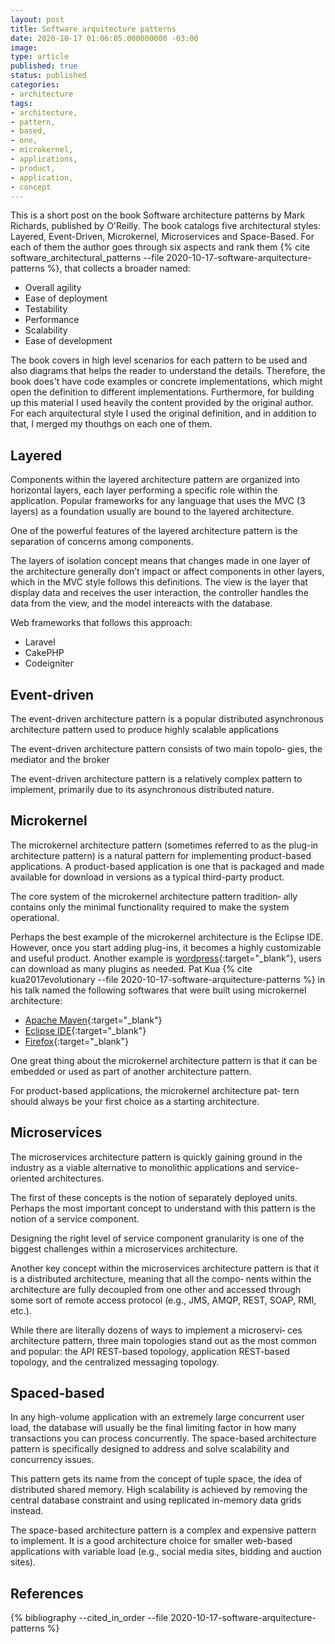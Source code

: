 ```yaml
---
layout: post
title: Software arquitecture patterns
date: 2020-10-17 01:06:05.000000000 -03:00
image: 
type: article
published: true
status: published
categories:
- architecture
tags:
- architecture,
- pattern,
- based,
- one,
- microkernel,
- applications,
- product,
- application,
- concept
---
```


This is a short post on the book Software architecture patterns by Mark Richards,
published by O'Reilly. The book catalogs five architectural styles: Layered,
Event-Driven, Microkernel, Microservices and Space-Based. For each of them
the author goes through six aspects and rank them
{% cite software_architectural_patterns --file 2020-10-17-software-arquitecture-patterns %}, that collects a broader
named:

- Overall agility
- Ease of deployment
- Testability
- Performance
- Scalability
- Ease of development

The book covers in high level scenarios for each pattern to be used and also
diagrams that helps the reader to understand the details. Therefore, the book
does't have code examples or concrete implementations, which might open the
definition to different implementations. Furthermore, for building up this material
I used heavily the content provided by the original author. For each arquitectural
style I used the original definition, and in addition to that, I merged my
thouthgs on each one of them.

## Layered

Components within the layered architecture pattern are organized
into horizontal layers, each layer performing a specific role within
the application. Popular frameworks for any language that uses the MVC (3 layers) as
a foundation usually are bound to the layered architecture.

One of the powerful features of the layered architecture pattern is
the separation of concerns among components.

The layers of isolation concept means that changes made in one
layer of the architecture generally don’t impact or affect components
in other layers, which in the MVC style follows this definitions. The
view is the layer that display data and receives the user interaction,
the controller handles the data from the view, and the model intereacts
with the database.

Web frameworks that follows this approach:

- Laravel
- CakePHP
- Codeigniter

## Event-driven

The event-driven architecture pattern is a popular distributed
asynchronous architecture pattern used to produce highly scalable
applications

The event-driven architecture pattern consists of two main topolo‐
gies, the mediator and the broker

The event-driven architecture pattern is a relatively complex pattern
to implement, primarily due to its asynchronous distributed nature.

## Microkernel

The microkernel architecture pattern (sometimes referred to as the
plug-in architecture pattern) is a natural pattern for implementing
product-based applications. A product-based application is one that
is packaged and made available for download in versions as a typical
third-party product.

The core system of the microkernel architecture pattern tradition‐
ally contains only the minimal functionality required to make the
system operational.

Perhaps the best example of the microkernel architecture is the
Eclipse IDE. However, once you start adding
plug-ins, it becomes a highly customizable and useful product. Another
example is [wordpress](https://wordpress.com){:target="_blank"}, users can
download as many plugins as needed. Pat Kua {% cite kua2017evolutionary --file 2020-10-17-software-arquitecture-patterns %} in his talk named the following softwares that were built using microkernel architecture:

- [Apache Maven](https://maven.apache.org){:target="_blank"}
- [Eclipse IDE](https://www.eclipse.org/ide){:target="_blank"}
- [Firefox](https://www.mozilla.org){:target="_blank"}

One great thing about the microkernel architecture pattern is that it
can be embedded or used as part of another architecture pattern.

For product-based applications, the microkernel architecture pat‐
tern should always be your first choice as a starting architecture.

## Microservices

The microservices architecture pattern is quickly gaining ground in
the industry as a viable alternative to monolithic applications and
service-oriented architectures.

The first of these concepts is the notion of separately
deployed units. Perhaps the most important concept to understand with this pattern
is the notion of a service component.

Designing the right level of service component granularity is
one of the biggest challenges within a microservices architecture.

Another key concept within the microservices architecture pattern
is that it is a distributed architecture, meaning that all the compo‐
nents within the architecture are fully decoupled from one other
and accessed through some sort of remote access protocol (e.g.,
JMS, AMQP, REST, SOAP, RMI, etc.).

While there are literally dozens of ways to implement a microservi‐
ces architecture pattern, three main topologies stand out as the most
common and popular: the API REST-based topology, application
REST-based topology, and the centralized messaging topology.

## Spaced-based

In any high-volume application with an extremely large concurrent
user load, the database will usually be the final limiting factor in
how many transactions you can process concurrently.
The space-based architecture pattern is specifically designed to
address and solve scalability and concurrency issues.

This pattern gets its name from the concept of tuple
space, the idea of distributed shared memory. High scalability is
achieved by removing the central database constraint and using
replicated in-memory data grids instead.

The space-based architecture pattern is a complex and expensive
pattern to implement. It is a good architecture choice for smaller
web-based applications with variable load (e.g., social media sites,
bidding and auction sites).

## References

{% bibliography --cited_in_order --file 2020-10-17-software-arquitecture-patterns %}
